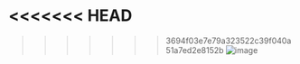 <<<<<<< HEAD
=======

>>>>>>> 3694f03e7e79a323522c39f040a51a7ed2e8152b
![image](https://user-images.githubusercontent.com/106655395/195238292-e208d9fa-65e4-4168-a6d3-37854beec2a1.png)
